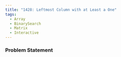 ```yaml
---
title: "1428: Leftmost Column with at Least a One"
tags:
  - Array
  - BinarySearch
  - Matrix
  - Interactive
---
```

### Problem Statement

